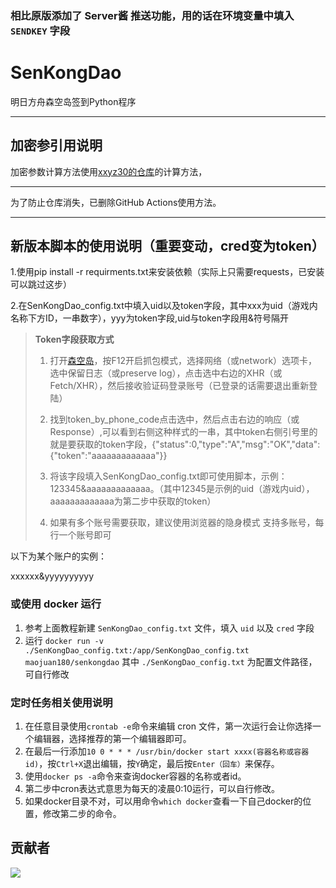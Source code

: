 ### 相比原版添加了 Server酱 推送功能，用的话在环境变量中填入 `SENDKEY` 字段
# SenKongDao
明日方舟森空岛签到Python程序

---

## 加密参引用说明

加密参数计算方法使用[xxyz30的仓库](https://gitee.com/FancyCabbage/skyland-auto-sign/tree/master)的计算方法，

---

为了防止仓库消失，已删除GitHub Actions使用方法。

---

## 新版本脚本的使用说明（重要变动，cred变为token）

1.使用pip install -r requirments.txt来安装依赖（实际上只需要requests，已安装可以跳过这步）

2.在SenKongDao_config.txt中填入uid以及token字段，其中xxx为uid（游戏内名称下方ID，一串数字），yyy为token字段,uid与token字段用&符号隔开  

> **Token字段获取方式**
> 1. 打开[森空岛](https://www.skland.com)，按F12开启抓包模式，选择网络（或network）选项卡，选中保留日志（或preserve log），点击选中右边的XHR（或Fetch/XHR），然后接收验证码登录账号（已登录的话需要退出重新登陆）
>    
> 2. 找到token_by_phone_code点击选中，然后点击右边的响应（或Response）,可以看到右侧这种样式的一串，其中token右侧引号里的就是要获取的token字段，{"status":0,"type":"A","msg":"OK","data":{"token":"aaaaaaaaaaaaa"}}
>    
> 3. 将该字段填入SenKongDao_config.txt即可使用脚本，示例：123345&aaaaaaaaaaaaa。（其中12345是示例的uid（游戏内uid），aaaaaaaaaaaaa为第二步中获取的token）
>
> 4. 如果有多个账号需要获取，建议使用浏览器的隐身模式
支持多账号，每行一个账号即可

以下为某个账户的实例：  

xxxxxx&yyyyyyyyyy

### 或使用 docker 运行
 1. 参考上面教程新建 `SenKongDao_config.txt` 文件，填入 `uid` 以及 `cred` 字段
 2. 运行 `docker run -v ./SenKongDao_config.txt:/app/SenKongDao_config.txt maojuan180/senkongdao` 其中 `./SenKongDao_config.txt` 为配置文件路径，可自行修改

### 定时任务相关使用说明  
 1. 在任意目录使用`crontab -e`命令来编辑 cron 文件，第一次运行会让你选择一个编辑器，选择推荐的第一个编辑器即可。
 2. 在最后一行添加`10 0 * * * /usr/bin/docker start xxxx(容器名称或容器id)`，按`Ctrl+X`退出编辑，按`Y`确定，最后按`Enter（回车）`来保存。
 3. 使用`docker ps -a`命令来查询docker容器的名称或者id。
 4. 第二步中cron表达式意思为每天的凌晨0:10运行，可以自行修改。
 5. 如果docker目录不对，可以用命令`which docker`查看一下自己docker的位置，修改第二步的命令。

## 贡献者

<a href="https://github.com/Maojuan-lang/SenKongDao/graphs/contributors">
  <img src="https://contrib.rocks/image?repo=Maojuan-lang/SenKongDao" />
</a>
